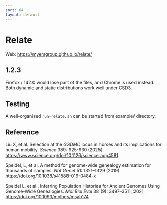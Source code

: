 ```yaml
---
sort: 64
layout: default
---
```


# Relate

Web: <https://myersgroup.github.io/relate/>

## 1.2.3

Firefox / 142.0 would lose part of the files, and Chrome is used instead. Both dynamic and static distributions work well under CSD3.

## Testing

A well-organised `run-relate.sh` can be started from example/ directory.

## Reference

Liu X, et al. Selection at the *GSDMC* locus in horses and its implications for human mobility. *Science* 389: 925-930 (2025). <https://www.science.org/doi/10.1126/science.adp4581>.

Speidel, L, et al. A method for genome-wide genealogy estimation for thousands of samples. *Nat Genet* 51: 1321–1329 (2019). <https://doi.org/10.1038/s41588-019-0484-x>

Speidel L, et al., Inferring Population Histories for Ancient Genomes Using Genome-Wide Genealogies. *Mol Biol Evol* 38 (9): 3497–3511, 2021, <https://doi.org/10.1093/molbev/msab174>
